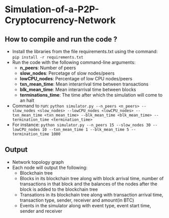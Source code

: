 # Simulation-of-a-P2P-Cryptocurrency-Network

## How to compile and run the code ?
- Install the libraries from the file requirements.txt using the command: `pip install -r requirements.txt`
- Run the code with the following command-line arguments:
  - <b>n_peers</b>: Number of peers
  - <b>slow_nodes</b>: Percetage of slow nodes/peers
  - <b>lowCPU_nodes</b>: Percentage of low CPU nodes/peers
  - <b>txn_mean_time</b>: Mean interarrival time between transactions
  - <b>blk_mean_time</b>: Mean interarrival time between blocks
  - <b>terminations_time</b>: The time after which the simulation will come to an halt
 - Command to run: 
   `python simulator.py --n_peers <n_peers> --slow_nodes <slow_nodes> --lowCPU_nodes <lowCPU_nodes> --txn_mean_time <txn_mean_time> --blk_mean_time <blk_mean_time> --termination_time <termination_time>`
 - For instance: `python simulator.py --n_peers 15 --slow_nodes 30 --lowCPU_nodes 10 --txn_mean_time 1 --blk_mean_time 5 --termination_time 1000`
    
## Output
- Network topology graph
- Each node will output the following:
  - Blockchain tree
  - Blocks in its blockchain tree along with block arrival time, number of transactions in that block and the balances of the nodes after the block is added to the blockchain tree
  - Transations in its blockchain tree along with transaction arrival time, transaction type, sender, receiver and amount(in BTC)
  - Events in the simulator along with event type, event start time, sender and receiver
